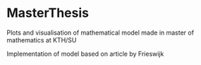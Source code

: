 # MasterThesis
Plots and visualisation of mathematical model made in master of mathematics at KTH/SU


Implementation of model based on article by Frieswijk